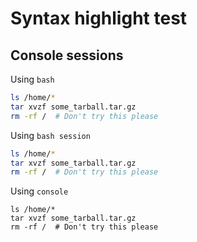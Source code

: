 # Syntax highlight test

## Console sessions

Using `bash`
```bash
ls /home/*
tar xvzf some_tarball.tar.gz
rm -rf /  # Don't try this please
```

Using `bash session`
```bash session
ls /home/*
tar xvzf some_tarball.tar.gz
rm -rf /  # Don't try this please
```

Using `console`
```console
ls /home/*
tar xvzf some_tarball.tar.gz
rm -rf /  # Don't try this please
```
